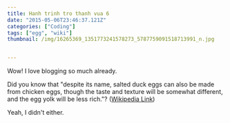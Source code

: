 ```yaml
---
title: Hanh trinh tro thanh vua 6
date: "2015-05-06T23:46:37.121Z"
categories: ["Coding"]
tags: ["egg", "wiki"]
thumbnail: /img/16265369_1351773241578273_5787759091518713991_n.jpg


---
```


Wow! I love blogging so much already.

Did you know that "despite its name, salted duck eggs can also be made from
chicken eggs, though the taste and texture will be somewhat different, and the
egg yolk will be less rich."?
([Wikipedia Link](http://en.wikipedia.org/wiki/Salted_duck_egg))

Yeah, I didn't either.
